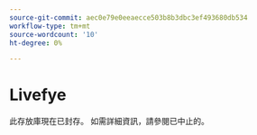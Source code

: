```yaml
---
source-git-commit: aec0e79e0eeaecce503b8b3dbc3ef493680db534
workflow-type: tm+mt
source-wordcount: '10'
ht-degree: 0%

---
```

# Livefye

此存放庫現在已封存。 如需詳細資訊，請參閱已中止的。